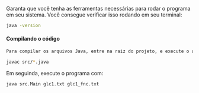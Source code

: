 Garanta que você tenha as ferramentas necessárias para rodar o programa em seu sistema. Você consegue verificar isso rodando em seu terminal:

````bash
java -version
````

#### **Compilando o código**

```markdown
Para compilar os arquivos Java, entre na raiz do projeto, e execute o arquivo `javac` abaixo:
```
```bash
javac src/*.java
```
Em seguinda, execute o programa com:

```bash
java src.Main glc1.txt glc1_fnc.txt
````
